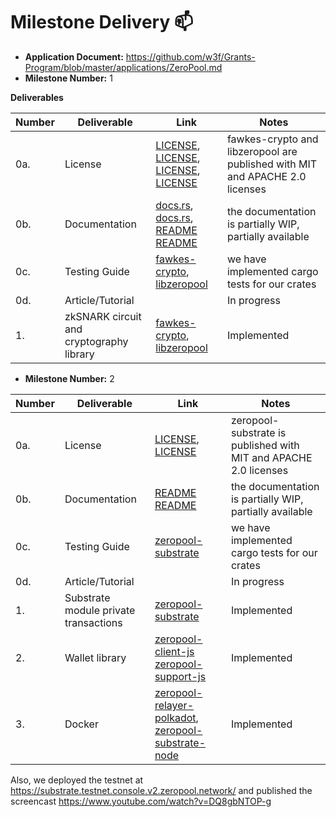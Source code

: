 # Milestone Delivery :mailbox:

- **Application Document:** https://github.com/w3f/Grants-Program/blob/master/applications/ZeroPool.md
- **Milestone Number:** 1

**Deliverables**

| Number | Deliverable                              | Link                                                                                                                                                                                                                                                                                                                                                                                                                                                                                           | Notes                                                                        |
| ------ | ---------------------------------------- | ---------------------------------------------------------------------------------------------------------------------------------------------------------------------------------------------------------------------------------------------------------------------------------------------------------------------------------------------------------------------------------------------------------------------------------------------------------------------------------------------- | ---------------------------------------------------------------------------- |
| 0a.    | License                                  | [LICENSE](https://github.com/zeropoolnetwork/fawkes-crypto/blob/190c1541de416ca4b634a54b555cd3f23f3a20e5/LICENSE-APACHE), [LICENSE](https://github.com/zeropoolnetwork/fawkes-crypto/blob/190c1541de416ca4b634a54b555cd3f23f3a20e5/LICENSE-MIT), [LICENSE](https://github.com/zeropoolnetwork/libzeropool/blob/beae8527536bd03a22e4d110de10079d096f9b55/LICENSE-APACHE), [LICENSE](https://github.com/zeropoolnetwork/fawkes-crypto/blob/190c1541de416ca4b634a54b555cd3f23f3a20e5/LICENSE-MIT) | fawkes-crypto and libzeropool are published with MIT and APACHE 2.0 licenses |
| 0b.    | Documentation                            | [docs.rs](https://docs.rs/libzeropool/0.5.2/libzeropool/), [docs.rs](https://docs.rs/fawkes-crypto/4.3.0/fawkes_crypto/), [README](https://github.com/zeropoolnetwork/libzeropool/blob/beae8527536bd03a22e4d110de10079d096f9b55/README.md) [README](https://github.com/zeropoolnetwork/fawkes-crypto/blob/190c1541de416ca4b634a54b555cd3f23f3a20e5/README.md)                                                                                                                                  | the documentation is partially WIP, partially available                      |
| 0c.    | Testing Guide                            | [fawkes-crypto](https://github.com/zeropoolnetwork/fawkes-crypto), [libzeropool](https://github.com/zeropoolnetwork/libzeropool)                                                                                                                                                                                                                                                                                                                                                               | we have implemented cargo tests for our crates                               |
| 0d.    | Article/Tutorial                         |                                                                                                                                                                                                                                                                                                                                                                                                                                                                                                | In progress                                                                  |
| 1.     | zkSNARK circuit and cryptography library | [fawkes-crypto](https://github.com/zeropoolnetwork/fawkes-crypto), [libzeropool](https://github.com/zeropoolnetwork/libzeropool)                                                                                                                                                                                                                                                                                                                                                               | Implemented                                                                  |

- **Milestone Number:** 2

| Number | Deliverable                           | Link                                                                                                                                                                                            | Notes                                                            |
| ------ | ------------------------------------- | ----------------------------------------------------------------------------------------------------------------------------------------------------------------------------------------------- | ---------------------------------------------------------------- |
| 0a.    | License                               | [LICENSE](https://github.com/zeropoolnetwork/zeropool-substrate/blob/main/LICENSE-APACHE), [LICENSE](https://github.com/zeropoolnetwork/zeropool-substrate/blob/main/LICENSE-MIT)               | zeropool-substrate is published with MIT and APACHE 2.0 licenses |
| 0b.    | Documentation                         | [README](https://github.com/zeropoolnetwork/zeropool-substrate/blob/main/README.md) [README](https://github.com/zeropoolnetwork/zeropool-substrate/blob/main/pallets/pallet-zeropool/README.md) | the documentation is partially WIP, partially available          |
| 0c.    | Testing Guide                         | [zeropool-substrate](https://github.com/zeropoolnetwork/zeropool-substrate)                                                                                                                     | we have implemented cargo tests for our crates                   |
| 0d.    | Article/Tutorial                      |                                                                                                                                                                                                 | In progress                                                      |
| 1.     | Substrate module private transactions | [zeropool-substrate](https://github.com/zeropoolnetwork/zeropool-substrate)                                                                                                                     | Implemented                                                      |
| 2.     | Wallet library                        | [zeropool-client-js](https://github.com/zeropoolnetwork/zeropool-client-js) [zeropool-support-js](https://github.com/zeropoolnetwork/zeropool-support-js)                                       | Implemented                                                      |
| 3.     | Docker                                | [zeropool-relayer-polkadot](https://hub.docker.com/r/voidxnull/zeropool-relayer-polkadot), [zeropool-substrate-node](https://hub.docker.com/r/voidxnull/zeropool-substrate-node)                | Implemented                                                      |

Also, we deployed the testnet at https://substrate.testnet.console.v2.zeropool.network/ and published the screencast https://www.youtube.com/watch?v=DQ8gbNTOP-g
